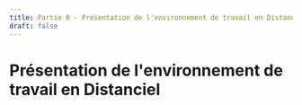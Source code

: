 ```yaml
---
title: Partie 0 - Présentation de l'environnement de travail en Distanciel
draft: false
---
```


# Présentation de l'environnement de travail en Distanciel